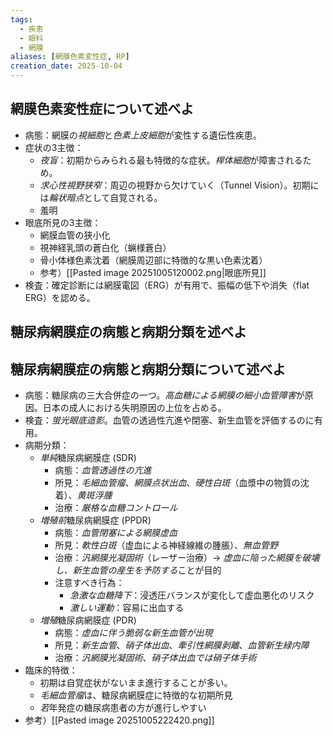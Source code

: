 ```yaml
---
tags:
  - 疾患
  - 眼科
  - 網膜
aliases: [網膜色素変性症, RP]
creation_date: 2025-10-04
---
```

## 網膜色素変性症について述べよ
- 病態：網膜の*視細胞*と*色素上皮細胞*が変性する遺伝性疾患。
- 症状の3主徴：
	- *夜盲*：初期からみられる最も特徴的な症状。*桿体細胞*が障害されるため。
	- *求心性視野狭窄*：周辺の視野から欠けていく（Tunnel Vision）。初期には*輪状暗点*として自覚される。
	- 羞明
- 眼底所見の3主徴：
	- 網膜血管の狭小化
	- 視神経乳頭の蒼白化（蝋様蒼白）
	- 骨小体様色素沈着（網膜周辺部に特徴的な黒い色素沈着）
	- 参考）[[Pasted image 20251005120002.png|眼底所見]]
- 検査：確定診断には網膜電図（ERG）が有用で、振幅の低下や消失（flat ERG）を認める。

## 糖尿病網膜症の病態と病期分類を述べよ
## 糖尿病網膜症の病態と病期分類について述べよ
- 病態：糖尿病の三大合併症の一つ。*高血糖による網膜の細小血管障害*が原因。日本の成人における失明原因の上位を占める。
- 検査：*蛍光眼底造影*。血管の透過性亢進や閉塞、新生血管を評価するのに有用。
- 病期分類：
    - *単純*糖尿病網膜症 (SDR)
        - 病態：*血管透過性の亢進*
        - 所見：*毛細血管瘤*、*網膜点状出血*、*硬性白斑*（血漿中の物質の沈着）、*黄斑浮腫*
        - 治療：*厳格な血糖コントロール*
    - *増殖前*糖尿病網膜症 (PPDR)
        - 病態：*血管閉塞による網膜虚血*
        - 所見：*軟性白斑*（虚血による神経線維の腫脹）、*無血管野*
        - 治療：*汎網膜光凝固術*（レーザー治療）→ *虚血に陥った網膜を破壊し、新生血管の産生を予防する*ことが目的
        - 注意すべき行為：
	        - *急激な血糖降下*：浸透圧バランスが変化して虚血悪化のリスク
	        - *激しい運動*：容易に出血する
    - *増殖*糖尿病網膜症 (PDR)
        - 病態：*虚血に伴う脆弱な新生血管が出現*
        - 所見：*新生血管*、*硝子体出血*、*牽引性網膜剥離*、*血管新生緑内障*
        - 治療：*汎網膜光凝固術*、*硝子体出血では硝子体手術*
- 臨床的特徴：
	- 初期は自覚症状がないまま進行することが多い。
	- *毛細血管瘤*は、糖尿病網膜症に特徴的な初期所見
	- *若*年発症の糖尿病患者の方が進行しやすい
- 参考）[[Pasted image 20251005222420.png]]
